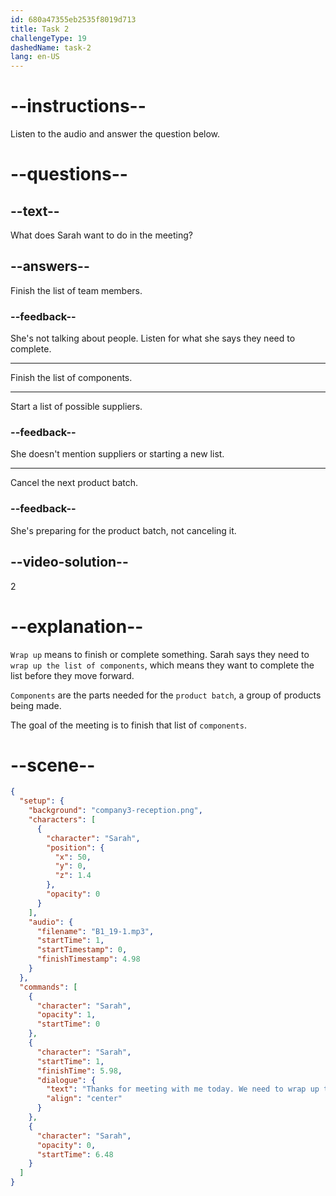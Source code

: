 ```yaml
---
id: 680a47355eb2535f8019d713
title: Task 2
challengeType: 19
dashedName: task-2
lang: en-US
---
```


<!-- (Audio) Sarah: Thanks for meeting with me today. We need to wrap up the list of components for our next product batch. -->

# --instructions--

Listen to the audio and answer the question below.

# --questions--

## --text--

What does Sarah want to do in the meeting?

## --answers--

Finish the list of team members.

### --feedback--

She's not talking about people. Listen for what she says they need to complete.

---

Finish the list of components.

---

Start a list of possible suppliers.

### --feedback--

She doesn't mention suppliers or starting a new list.

---

Cancel the next product batch.

### --feedback--

She's preparing for the product batch, not canceling it.

## --video-solution--

2

# --explanation--

`Wrap up` means to finish or complete something. Sarah says they need to `wrap up the list of components`, which means they want to complete the list before they move forward.

`Components` are the parts needed for the `product batch`, a group of products being made.

The goal of the meeting is to finish that list of `components`.

# --scene--

```json
{
  "setup": {
    "background": "company3-reception.png",
    "characters": [
      {
        "character": "Sarah",
        "position": {
          "x": 50,
          "y": 0,
          "z": 1.4
        },
        "opacity": 0
      }
    ],
    "audio": {
      "filename": "B1_19-1.mp3",
      "startTime": 1,
      "startTimestamp": 0,
      "finishTimestamp": 4.98
    }
  },
  "commands": [
    {
      "character": "Sarah",
      "opacity": 1,
      "startTime": 0
    },
    {
      "character": "Sarah",
      "startTime": 1,
      "finishTime": 5.98,
      "dialogue": {
        "text": "Thanks for meeting with me today. We need to wrap up the list of components for our next product batch.",
        "align": "center"
      }
    },
    {
      "character": "Sarah",
      "opacity": 0,
      "startTime": 6.48
    }
  ]
}
```
